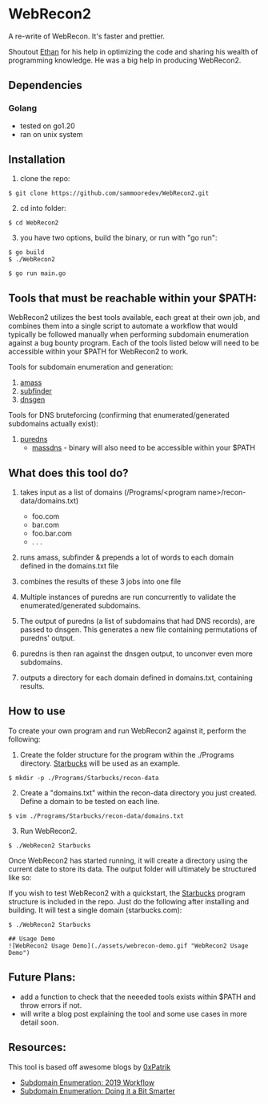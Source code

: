 # WebRecon2

A re-write of WebRecon. It's faster and prettier.

Shoutout [Ethan](https://github.com/applevac) for his help in optimizing the code and sharing his wealth of programming knowledge. He was a big help in producing WebRecon2.

## Dependencies
### Golang
* tested on go1.20
* ran on unix system

## Installation
1. clone the repo:
```
$ git clone https://github.com/sammooredev/WebRecon2.git
```
2. cd into folder:
```
$ cd WebRecon2
```
3. you have two options, build the binary, or run with "go run":
```
$ go build 
$ ./WebRecon2
```
```
$ go run main.go
```

## Tools that must be reachable within your $PATH:
WebRecon2 utilizes the best tools available, each great at their own job, and combines them into a single script to automate a workflow that would typically be followed manually when performing subdomain enumeration against a bug bounty program. Each of the tools listed below will need to be accessible within your $PATH for WebRecon2 to work. 

Tools for subdomain enumeration and generation:
1. [amass](https://github.com/OWASP/Amass)
2. [subfinder](https://github.com/projectdiscovery/subfinder)
3. [dnsgen](https://github.com/ProjectAnte/dnsgen)

Tools for DNS bruteforcing (confirming that enumerated/generated subdomains actually exist):
1. [puredns](https://github.com/d3mondev/puredns)
    * [massdns](https://github.com/blechschmidt/massdns) - binary will also need to be accessible within your $PATH


## What does this tool do?
1. takes input as a list of domains (/Programs/\<program name>/recon-data/domains.txt)
    * foo.com 
    * bar.com
    * foo.bar.com
    * . . .
2. runs amass, subfinder & prepends a lot of words to each domain defined in the domains.txt file

3. combines the results of these 3 jobs into one file

4. Multiple instances of puredns are run concurrently to validate the enumerated/generated subdomains. 

5. The output of puredns (a list of subdomains that had DNS records), are passed to dnsgen. This generates a new file containing permutations of puredns' output.

6. puredns is then ran against the dnsgen output, to unconver even more subdomains.

7. outputs a directory for each domain defined in domains.txt, containing results. 

## How to use

To create your own program and run WebRecon2 against it, perform the following:

1. Create the folder structure for the program within the ./Programs directory. [Starbucks](https://hackerone.com/starbucks?type=team) will be used as an example.
```
$ mkdir -p ./Programs/Starbucks/recon-data
```
2. Create a "domains.txt" within the recon-data directory you just created. Define a domain to be tested on each line.
```
$ vim ./Programs/Starbucks/recon-data/domains.txt
```  
3. Run WebRecon2.
```
$ ./WebRecon2 Starbucks
```  
Once WebRecon2 has started running, it will create a directory using the current date to store its data.
The output folder will ultimately be structured like so:


If you wish to test WebRecon2 with a quickstart, the [Starbucks](https://hackerone.com/starbucks?type=team) program structure is included in the repo. Just do the following after installing and building. It will test a single domain (starbucks.com):
```
$ ./WebRecon2 Starbucks

## Usage Demo
![WebRecon2 Usage Demo](./assets/webrecon-demo.gif "WebRecon2 Usage Demo")
``` 


## Future Plans:
* add a function to check that the neeeded tools exists within $PATH and throw errors if not.
* will write a blog post explaining the tool and some use cases in more detail soon.

## Resources: 

This tool is based off awesome blogs by [0xPatrik](https://twitter.com/0xpatrik?lang=en)
* [Subdomain Enumeration: 2019 Workflow](https://0xpatrik.com/subdomain-enumeration-2019/)
* [Subdomain Enumeration: Doing it a Bit Smarter](https://0xpatrik.com/subdomain-enumeration-smarter/)